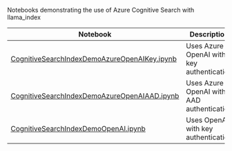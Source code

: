 Notebooks demonstrating the use of Azure Cognitive Search with llama_index

|Notebook|Description|
|---|---|
|[CognitiveSearchIndexDemoAzureOpenAIKey.ipynb](CognitiveSearchIndexDemoAzureOpenAIKey.ipynb)|Uses Azure OpenAI with key authentication|
|[CognitiveSearchIndexDemoAzureOpenAIAAD.ipynb](CognitiveSearchIndexDemoAzureOpenAIAAD.ipynb)|Uses Azure OpenAI with AAD authentication|
|[CognitiveSearchIndexDemoOpenAI.ipynb](CognitiveSearchIndexDemoOpenAI.ipynb)|Uses OpenAI with key authentication|
